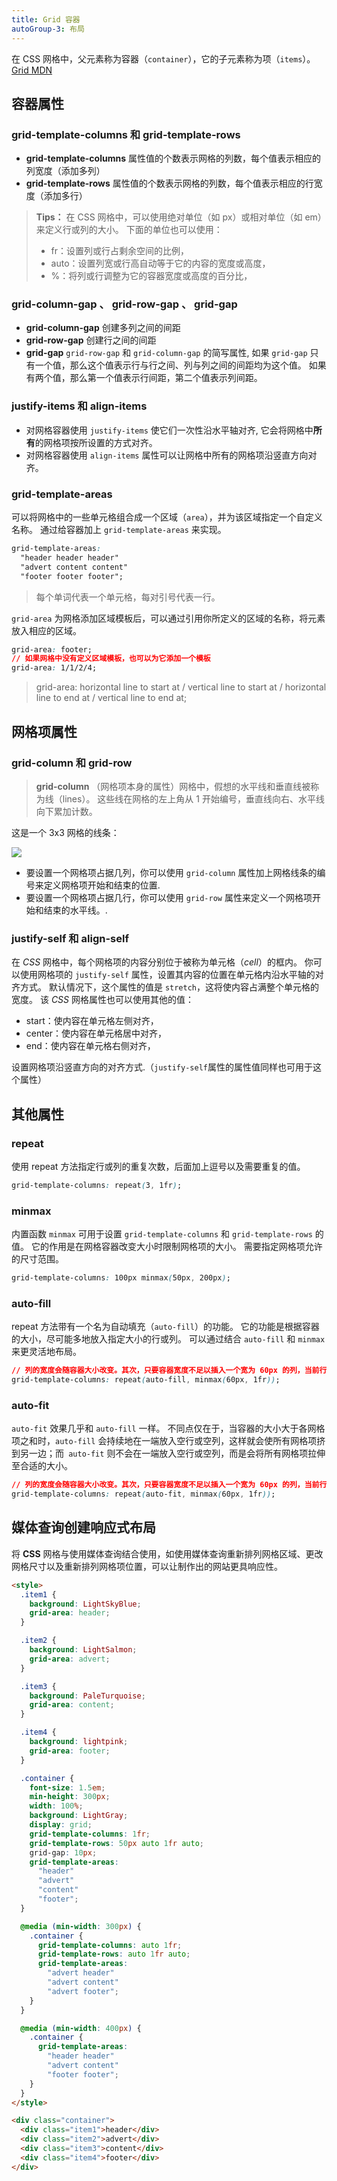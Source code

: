 ```yaml
---
title: Grid 容器
autoGroup-3: 布局
---
```


在 CSS 网格中，父元素称为容器（`container`），它的子元素称为项（`items`）。 [Grid MDN](https://developer.mozilla.org/en-US/docs/Web/CSS/CSS_Grid_Layout/Basic_Concepts_of_Grid_Layout)

## 容器属性

### grid-template-columns 和 grid-template-rows

- **grid-template-columns** 属性值的个数表示网格的列数，每个值表示相应的列宽度（添加多列）
- **grid-template-rows** 属性值的个数表示网格的列数，每个值表示相应的行宽度（添加多行）

> **Tips：** 在 CSS 网格中，可以使用绝对单位（如 px）或相对单位（如 em）来定义行或列的大小。 下面的单位也可以使用：
>
> - fr：设置列或行占剩余空间的比例，
> - auto：设置列宽或行高自动等于它的内容的宽度或高度，
> - %：将列或行调整为它的容器宽度或高度的百分比，


### grid-column-gap 、 grid-row-gap 、 grid-gap

- **grid-column-gap** 创建多列之间的间距
- **grid-row-gap** 创建行之间的间距
- **grid-gap** `grid-row-gap` 和 `grid-column-gap` 的简写属性, 如果 `grid-gap` 只有一个值，那么这个值表示行与行之间、列与列之间的间距均为这个值。 如果有两个值，那么第一个值表示行间距，第二个值表示列间距。

### justify-items 和  align-items

- 对网格容器使用 `justify-items` 使它们一次性沿水平轴对齐, 它会将网格中**所有**的网格项按所设置的方式对齐。
- 对网格容器使用 `align-items` 属性可以让网格中所有的网格项沿竖直方向对齐。


### grid-template-areas

可以将网格中的一些单元格组合成一个区域（`area`），并为该区域指定一个自定义名称。 通过给容器加上 `grid-template-areas` 来实现。

```css
grid-template-areas:
  "header header header"
  "advert content content"
  "footer footer footer";
```

> 每个单词代表一个单元格，每对引号代表一行。

`grid-area` 为网格添加区域模板后，可以通过引用你所定义的区域的名称，将元素放入相应的区域。

```css
grid-area: footer;
// 如果网格中没有定义区域模板，也可以为它添加一个模板
grid-area: 1/1/2/4;
```
> grid-area: horizontal line to start at / vertical line to start at / horizontal line to end at / vertical line to end at;



## 网格项属性

### grid-column 和 grid-row

> **grid-column** （网格项本身的属性）网格中，假想的水平线和垂直线被称为线（lines）。 这些线在网格的左上角从 1 开始编号，垂直线向右、水平线向下累加计数。

这是一个 3x3 网格的线条：

![](/imgs/css/grid-1.png)

- 要设置一个网格项占据几列，你可以使用 `grid-column` 属性加上网格线条的编号来定义网格项开始和结束的位置.
- 要设置一个网格项占据几行，你可以使用 `grid-row` 属性来定义一个网格项开始和结束的水平线。.

### justify-self 和 align-self

在 _CSS_ 网格中，每个网格项的内容分别位于被称为单元格（_cell_）的框内。 你可以使用网格项的 `justify-self` 属性，设置其内容的位置在单元格内沿水平轴的对齐方式。 默认情况下，这个属性的值是 `stretch`，这将使内容占满整个单元格的宽度。 该 _CSS_ 网格属性也可以使用其他的值：

- start：使内容在单元格左侧对齐，
- center：使内容在单元格居中对齐，
- end：使内容在单元格右侧对齐，

设置网格项沿竖直方向的对齐方式.（`justify-self`属性的属性值同样也可用于这个属性）


## 其他属性

### repeat

使用 repeat 方法指定行或列的重复次数，后面加上逗号以及需要重复的值。

```css
grid-template-columns: repeat(3, 1fr);
```

### minmax

内置函数 `minmax` 可用于设置 `grid-template-columns` 和 `grid-template-rows` 的值。 它的作用是在网格容器改变大小时限制网格项的大小。 需要指定网格项允许的尺寸范围。

```css
grid-template-columns: 100px minmax(50px, 200px);
```

### auto-fill

repeat 方法带有一个名为自动填充（`auto-fill`）的功能。 它的功能是根据容器的大小，尽可能多地放入指定大小的行或列。 可以通过结合 `auto-fill` 和 `minmax` 来更灵活地布局。

```css
// 列的宽度会随容器大小改变。其次，只要容器宽度不足以插入一个宽为 60px 的列，当前行的所有列就都会一直拉伸。
grid-template-columns: repeat(auto-fill, minmax(60px, 1fr));
```

### auto-fit

`auto-fit` 效果几乎和 `auto-fill` 一样。 不同点仅在于，当容器的大小大于各网格项之和时，`auto-fill` 会持续地在一端放入空行或空列，这样就会使所有网格项挤到另一边；而` auto-fit` 则不会在一端放入空行或空列，而是会将所有网格项拉伸至合适的大小。

```css
// 列的宽度会随容器大小改变。其次，只要容器宽度不足以插入一个宽为 60px 的列，当前行的所有列就都会一直拉伸。
grid-template-columns: repeat(auto-fit, minmax(60px, 1fr));
```

## 媒体查询创建响应式布局

将 **CSS** 网格与使用媒体查询结合使用，如使用媒体查询重新排列网格区域、更改网格尺寸以及重新排列网格项位置，可以让制作出的网站更具响应性。

```html
<style>
  .item1 {
    background: LightSkyBlue;
    grid-area: header;
  }

  .item2 {
    background: LightSalmon;
    grid-area: advert;
  }

  .item3 {
    background: PaleTurquoise;
    grid-area: content;
  }

  .item4 {
    background: lightpink;
    grid-area: footer;
  }

  .container {
    font-size: 1.5em;
    min-height: 300px;
    width: 100%;
    background: LightGray;
    display: grid;
    grid-template-columns: 1fr;
    grid-template-rows: 50px auto 1fr auto;
    grid-gap: 10px;
    grid-template-areas:
      "header"
      "advert"
      "content"
      "footer";
  }

  @media (min-width: 300px) {
    .container {
      grid-template-columns: auto 1fr;
      grid-template-rows: auto 1fr auto;
      grid-template-areas:
        "advert header"
        "advert content"
        "advert footer";
    }
  }

  @media (min-width: 400px) {
    .container {
      grid-template-areas:
        "header header"
        "advert content"
        "footer footer";
    }
  }
</style>

<div class="container">
  <div class="item1">header</div>
  <div class="item2">advert</div>
  <div class="item3">content</div>
  <div class="item4">footer</div>
</div>
```
